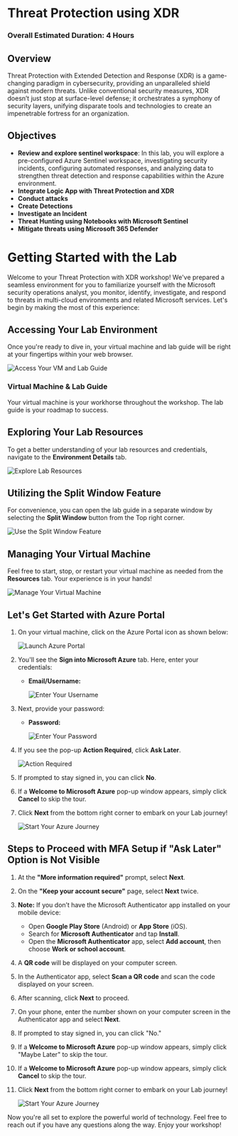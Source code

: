 # Threat Protection using XDR

### Overall Estimated Duration: 4 Hours

## Overview

Threat Protection with Extended Detection and Response (XDR) is a game-changing paradigm in cybersecurity, providing an unparalleled shield against modern threats. Unlike conventional security measures, XDR doesn’t just stop at surface-level defense; it orchestrates a symphony of security layers, unifying disparate tools and technologies to create an impenetrable fortress for an organization.

## Objectives

- **Review and explore sentinel workspace**: In this lab, you will explore a pre-configured Azure Sentinel workspace, investigating security incidents, configuring automated responses, and analyzing data to strengthen threat detection and response capabilities within the Azure environment.
- **Integrate Logic App with Threat Protection and XDR**
- **Conduct attacks**
- **Create Detections**
- **Investigate an Incident**
- **Threat Hunting using Notebooks with Microsoft Sentinel**
- **Mitigate threats using Microsoft 365 Defender**


# Getting Started with the Lab
 
Welcome to your Threat Protection with XDR workshop! We've prepared a seamless environment for you to familiarize yourself with the Microsoft security operations analyst, you monitor, identify, investigate, and respond to threats in multi-cloud environments and related Microsoft services. Let's begin by making the most of this experience:
 
## Accessing Your Lab Environment
 
Once you're ready to dive in, your virtual machine and lab guide will be right at your fingertips within your web browser.
 
![Access Your VM and Lab Guide](./media/labguide-0123.png)

### Virtual Machine & Lab Guide
 
Your virtual machine is your workhorse throughout the workshop. The lab guide is your roadmap to success.
 
## Exploring Your Lab Resources
 
To get a better understanding of your lab resources and credentials, navigate to the **Environment Details** tab.
 
![Explore Lab Resources](./media/XDRintro2.png)
 
## Utilizing the Split Window Feature
 
For convenience, you can open the lab guide in a separate window by selecting the **Split Window** button from the Top right corner.
 
![Use the Split Window Feature](./media/XDRintro3.png)
 
## Managing Your Virtual Machine
 
Feel free to start, stop, or restart your virtual machine as needed from the **Resources** tab. Your experience is in your hands!
 
![Manage Your Virtual Machine](./media/XDRintro4.png)

## Let's Get Started with Azure Portal
 
1. On your virtual machine, click on the Azure Portal icon as shown below:
 
    ![Launch Azure Portal](./media/labguide-0123567.png)

2. You'll see the **Sign into Microsoft Azure** tab. Here, enter your credentials:
 
   - **Email/Username:** <inject key="AzureAdUserEmail"></inject>
 
     ![Enter Your Username](./media/sc900-image-1.png)
 
3. Next, provide your password:
 
   - **Password:** <inject key="AzureAdUserPassword"></inject>
 
     ![Enter Your Password](./media/sc900-image-2.png)

1. If you see the pop-up **Action Required**, click **Ask Later**.

    ![Action Required](./media/action.png) 
 
4. If prompted to stay signed in, you can click **No**.

5. If a **Welcome to Microsoft Azure** pop-up window appears, simply click **Cancel** to skip the tour.
 
6. Click **Next** from the bottom right corner to embark on your Lab journey!
 
     ![Start Your Azure Journey](./media/xdr1.png)

## Steps to Proceed with MFA Setup if "Ask Later" Option is Not Visible

1. At the **"More information required"** prompt, select **Next**.

1. On the **"Keep your account secure"** page, select **Next** twice.

1. **Note:** If you don’t have the Microsoft Authenticator app installed on your mobile device:

   - Open **Google Play Store** (Android) or **App Store** (iOS).
   - Search for **Microsoft Authenticator** and tap **Install**.
   - Open the **Microsoft Authenticator** app, select **Add account**, then choose **Work or school account**.

1. A **QR code** will be displayed on your computer screen.

1. In the Authenticator app, select **Scan a QR code** and scan the code displayed on your screen.

1. After scanning, click **Next** to proceed.

1. On your phone, enter the number shown on your computer screen in the Authenticator app and select **Next**.

1. If prompted to stay signed in, you can click "No."

1. If a **Welcome to Microsoft Azure** pop-up window appears, simply click "Maybe Later" to skip the tour.

1. If a **Welcome to Microsoft Azure** pop-up window appears, simply click **Cancel** to skip the tour.
 
1. Click **Next** from the bottom right corner to embark on your Lab journey!
 
     ![Start Your Azure Journey](./media/xdr1.png)
 
Now you're all set to explore the powerful world of technology. Feel free to reach out if you have any questions along the way. Enjoy your workshop!

